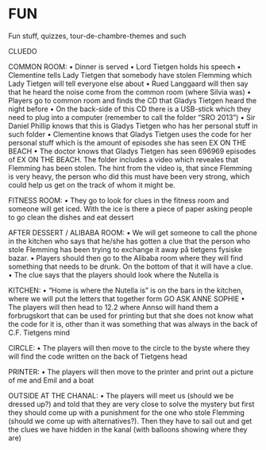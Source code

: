 # FUN
Fun stuff, quizzes, tour-de-chambre-themes and such

CLUEDO

COMMON ROOM:
•	Dinner is served
•	Lord Tietgen holds his speech
•	Clementine tells Lady Tietgen that somebody have stolen Flemming which Lady Tietgen will tell everyone else about
•	Rued Langgaard will then say that he heard the noise come from the common room (where Silvia was)
•	Players go to common room and finds the CD that Gladys Tietgen heard the night before
•	On the back-side of this CD there is a USB-stick which they need to plug into a computer (remember to call the folder “SRO 2013”)
•	Sir Daniel Phillip knows that this is Gladys Tietgen who has her personal stuff in such folder
•	Clementine knows that Gladys Tietgen uses the code for her personal stuff which is the amount of episodes she has seen EX ON THE BEACH
•	The doctor knows that Gladys Tietgen has seen 696969 episodes of EX ON THE BEACH. The folder includes a video which reveales that Flemming has been stolen. The hint from the video is, that since Flemming is very heavy, the person who did this must have been very strong, which could help us get on the track of whom it might be.

FITNESS ROOM:
•	They go to look for clues in the fitness room and someone will get iced. With the ice is there a piece of paper asking people to go clean the dishes and eat dessert

AFTER DESSERT / ALIBABA ROOM:
•	We will get someone to call the phone in the kitchen who says that he/she has gotten a clue that the person who stole Flemming has been trying to exchange it away på tietgens fysiske bazar.
•	Players should then go to the Alibaba room where they will find something that needs to be drunk. On the bottom of that it will have a clue.
•	The clue says that the players should look where the Nutella is

KITCHEN:
•	“Home is where the Nutella is” is on the bars in the kitchen, where we will put the letters that together form GO ASK ANNE SOPHIE
•	The players will then head to 12.2 where Annso will hand them a forbrugskort that can be used for printing but that she does not know what the code for it is, other than it was something that was always in the back of C.F. Tietgens mind

CIRCLE:
•	The players will then move to the circle to the byste where they will find the code written on the back of Tietgens head

PRINTER:
•	The players will then move to the printer and print out a picture of me and Emil and a boat

OUTSIDE AT THE CHANAL:
•	The players will meet us (should we be dressed up?) and told that they are very close to solve the mystery but first they should come up with a punishment for the one who stole Flemming (should we come up with alternatives?). Then they have to sail out and get the clues we have hidden in the kanal (with balloons showing where they are)
